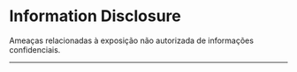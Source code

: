 # Information Disclosure

Ameaças relacionadas à exposição não autorizada de informações confidenciais.

---
<!-- 
## NFRP#02. Criptografia de Dados

**Categoria STRIDE**: Tampering, Information Disclosure

**Descrição**
Proteger confidencialidade e integridade de dados IoT em trânsito e em repouso.

**Racional**
Comunicação IoT é vulnerável a interceptação e adulteração, especialmente em redes sem fio.

**Requisitos Concretos**

* Usar AES-128/256 em dados armazenados.
* TLS/DTLS para transmissão.
* Criptografia fim a fim em dados sensíveis.

**Exemplos de Aplicação**

* Smart home transmitindo vídeo de câmeras criptografado.
* Sensores ambientais em cidades inteligentes com DTLS.

**Relacionamentos**

* Autenticação Forte
* Gestão de Chaves

**Criticidade**

* Crítico: dispositivos médicos.
* Alto: câmeras de vigilância urbana.
* Médio: medidores de energia.
* Baixo: eletrodomésticos simples.



---

## NFRP#05. Gestão de Chaves

**Categoria STRIDE**: Tampering, Information Disclosure

**Descrição**
Assegurar armazenamento, distribuição e renovação de chaves criptográficas.

**Racional**
Chaves mal gerenciadas expõem todo o ecossistema IoT.

**Requisitos Concretos**

* Armazenar chaves em TPM/HSM.
* Renovação automática a cada 90 dias.
* Distribuição por PKI leve.

**Exemplos de Aplicação**

* Rede de sensores com rotação periódica de chaves.

**Relacionamentos**

* Criptografia de Dados
* Autenticação Forte

**Criticidade**

* Crítico: hospitais inteligentes.
* Alto: indústrias.
* Médio: wearables.
* Baixo: lâmpadas.



---

## NFRP#08. Privacidade de Dados

**Categoria STRIDE**: Information Disclosure

**Descrição**
Proteger dados pessoais coletados por dispositivos IoT.

**Racional**
IoT coleta informações sensíveis como localização, saúde e hábitos.

**Requisitos Concretos**

* Minimização de coleta.
* Anonimização.
* Consentimento explícito.

**Exemplos de Aplicação**

* Wearables armazenando apenas estatísticas agregadas.

**Relacionamentos**

* Criptografia
* Controle de Acesso

**Criticidade**

* Crítico: dispositivos médicos.
* Alto: smart homes.
* Médio: wearables.
* Baixo: eletrodomésticos.

 -->
